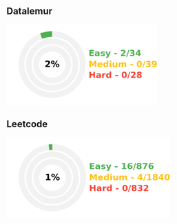 ## Datalemur
<img src="progresslemur.png" alt="Coding Progress" width="350"/>

## Leetcode
<img src="progresscode.png" alt="Coding Progress" width="380"/>
